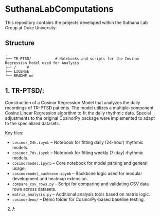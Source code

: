 # SuthanaLabComputations
This repository contains the projects developed within the Suthana Lab Group at Duke University:

## Structure

```
.
├── TR-PTSD/           # Notebooks and scripts for the Cosinor Regression Model used for Analysis
├── /     # 
├── LICENSE
└── README.md
```

## 1. **TR-PTSD/**: 
Construction of a Cosinor Regression Model that analyzes the daily recordings of TR-PTSD patients. The model utilizes a multiple-component Cosine Linear Regression algorithm to fit the daily rhythmic data. Special adjustments to the original CosinorPy package were implemented to adapt to the specialized datasets.

Key files:
   - `cosinor_24h.ipynb` – Notebook for fitting daily (24-hour) rhythmic models.
   - `cosinor_7ds.ipynb` – Notebook for fitting weekly (7-day) rhythmic models.
   - `cosinormodel.ipynb` – Core notebook for model parsing and general usage.
   - `cosinormodel_backbone.ipynb` – Backbone logic used for modular development and heatmap extension.
   - `compare_csv_rows.py` – Script for comparing and validating CSV data rows across datasets.
   - `matrix_analysis.py` – Additional analysis tools based on matrix logic.
   - `cosinordemo/` – Demo folder for CosinorPy-based baseline testing.
   
2. **/**: 
